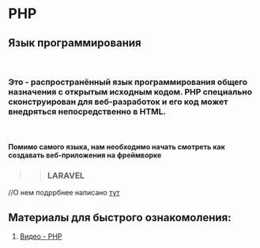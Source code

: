 # PHP

## Язык программирования 

<br>

### Это - распространённый язык программирования общего назначения с открытым исходным кодом. PHP специально сконструирован для веб-разработок и его код может внедряться непосредственно в HTML.

<br>

#### Помимо самого языка, нам необходимо начать смотреть как создавать веб-приложения на фреймворке 
>> ### LARAVEL 

//О нем подррбнее написано [тут](/)

## Материалы для быстрого ознакомоления:

1. [Видео - PHP][id_0]


[id_0]:https://www.youtube.com/watch?v=sH4rKhxzfRU&list=PL3-0tsv0n0zbLTan9IVSECTsTVpusH8fm


